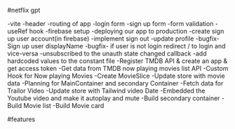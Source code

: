 #netflix gpt

-vite
-header
-routing of app
-login form
-sign up form
-form validation
-useRef hook
-firebase setup
-deploying our app to production
-create sign up user account(in firebase)
-implement sign out
-update profile
-bugfix-Sign up user displayName
-bugfix- if user is not login redirect / to login and vice-versa
-unsubscribed to the unauth state changed callback
-add hardcoded values to the constant file
-Register TMDB API & create an app & get access token
-Get data from TMDB now playing movies list API
-Custom Hook for Now playing Movies
-Create MovieSlice
-Update store with movie data
-Planning for MainContainer and secondary Container
-Fetch data for Trailor Video
-Update store with Tailwind video Date
-Embedded the Youtube video and make it autoplay and mute
-Build secondary container
-Build Movie list
-Build Movie card

#features